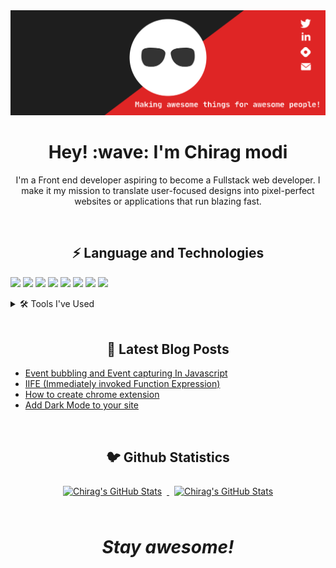 <a href="/" target="_blank" rel="nofollow">
  <img src="https://github.com/Chiragmodi01/Chiragmodi01/raw/master/assets/header-banner-optimized.svg" alt="Chirag's GitHub Stats" />
</a>
<h1 align='center'> Hey! :wave: I'm Chirag modi</h1>
<p align='center'>

</p>
<p align='center'>I'm a Front end developer aspiring to become a Fullstack web developer. I make it my mission to translate user-focused designs into pixel-perfect websites or applications that run blazing fast.</p>

<br>

<h2 align='center'>⚡️ Language and Technologies </h2>



![](https://img.shields.io/badge/Code-React-informational?style=flat&logo=react&logoColor=white&color=df2525)
![](https://img.shields.io/badge/Code-JavaScript-informational?style=flat&logo=JavaScript&logoColor=white&color=df2525)
![](https://img.shields.io/badge/Style-HTML-informational?style=flat&logo=css3&logoColor=white&color=df2525)
![](https://img.shields.io/badge/Style-CSS-informational?style=flat&logo=css3&logoColor=white&color=df2525)
![](https://img.shields.io/badge/Style-Tailwind-informational?style=flat&logo=Tailwind-CSS&logoColor=white&color=df2525)
![](https://img.shields.io/badge/Style-MaterialUI-informational?style=flat&logo=MaterialUI-CSS&logoColor=white&color=df2525)
![](https://img.shields.io/badge/Style-Bootstrap-informational?style=flat&logo=Bootstrap-CSS&logoColor=white&color=df2525)
![](https://img.shields.io/badge/Style-Sass-informational?style=flat&logo=Sass&logoColor=white&color=df2525)
<details>
<summary >🛠️ Tools I've Used</summary>
<br>


![](https://img.shields.io/badge/Tools-Netlify-informational?style=flat&logo=netlify&logoColor=white&color=df2525)
![](https://img.shields.io/badge/Tools-Heroku-informational?style=flat&logo=netlify&logoColor=white&color=df2525)
![](https://img.shields.io/badge/Tools-NPM-informational?style=flat&logo=npm&logoColor=white&color=df2525)
![](https://img.shields.io/badge/Tools-Postman-informational?style=flat&logo=Postman&logoColor=white&color=df2525)
![](https://img.shields.io/badge/Tools-GitHub-informational?style=flat&logo=GitHub&logoColor=white&color=df2525)
![](https://img.shields.io/badge/Tools-GitLab-informational?style=flat&logo=GitLab&logoColor=white&color=df2525)
![](https://img.shields.io/badge/Tools-VisualStudioCode-informational?style=flat&logo=GitLab&logoColor=white&color=df2525)
<br>
<p>Learning</p>

![](https://img.shields.io/badge/Test-Jest-informational?style=flat&logo=jest&logoColor=white&color=df2525)
![](https://img.shields.io/badge/Code-Redux-informational?style=flat&logo=Redux&logoColor=white&color=df2525)
![](https://img.shields.io/badge/Code-Typescript-informational?style=flat&logo=Typescript&logoColor=white&color=df2525)

<br>
</details>


<br>
<h2 align='center'>📝 Latest Blog Posts</h2>

<!-- BLOG-POST-LIST:START -->
- [Event bubbling and Event capturing In Javascript](https://chirag1.hashnode.dev/event-bubbling-and-event-capturing-in-javascript)
- [IIFE (Immediately invoked Function Expression)](https://chirag1.hashnode.dev/iife-immediately-invoked-function-expression)
- [How to create chrome extension](https://chirag1.hashnode.dev/how-to-create-chrome-extension)
- [Add Dark Mode to your site](https://chirag1.hashnode.dev/add-dark-mode-to-your-site)
<!-- BLOG-POST-LIST:END -->

<br>
<h2 align='center'>🐦 Github Statistics </h2>

<div align='center'>
<a href="https://github.com/braydoncoyer">
  <img style="margin:0.5rem" src="https://github-readme-stats.vercel.app/api/top-langs?username=Chiragmodi01&show_icons=true&locale=en&layout=compact&title_color=ffffff&text_color=c9cacc&icon_color=4AB097&bg_color=1A2B34" alt="Chirag's GitHub Stats" />
</a>

<a href="https://github.com/braydoncoyer">
  <img style="margin:0.5rem" src="https://github-readme-stats.vercel.app/api?username=Chiragmodi01&show_icons=true&line_height=27&count_private=true&title_color=ffffff&text_color=c9cacc&icon_color=4AB097&bg_color=1A2B34" alt="Chirag's GitHub Stats" />
</a>
</div>

<br>



<h1 align='center'><i>Stay awesome!</i></h1>
